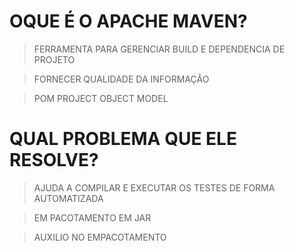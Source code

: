 # OQUE É O APACHE MAVEN?


>FERRAMENTA PARA GERENCIAR BUILD E DEPENDENCIA DE PROJETO

> FORNECER QUALIDADE DA INFORMAÇÃO

>POM PROJECT OBJECT MODEL

# QUAL PROBLEMA QUE ELE RESOLVE?


> AJUDA A COMPILAR E EXECUTAR OS TESTES DE FORMA AUTOMATIZADA

> EM PACOTAMENTO EM JAR

>AUXILIO NO EMPACOTAMENTO
